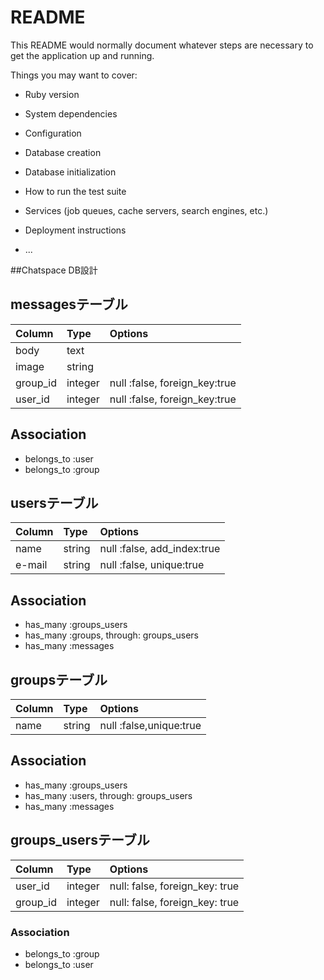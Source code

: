 # README

This README would normally document whatever steps are necessary to get the
application up and running.

Things you may want to cover:

* Ruby version

* System dependencies

* Configuration

* Database creation

* Database initialization

* How to run the test suite

* Services (job queues, cache servers, search engines, etc.)

* Deployment instructions

* ...

##Chatspace DB設計

## messagesテーブル
|Column|Type|Options|
|:------|:----|:-------|
|body|text||
|image|string||
|group_id|integer|null :false, foreign_key:true|
|user_id|integer|null :false, foreign_key:true|
 ## Association
 - belongs_to :user
 - belongs_to :group

 ## usersテーブル
|Column|Type|Options|
|:------|:----|:-------|
|name|string|null :false, add_index:true|
|e-mail|string|null :false, unique:true|
 ## Association
 - has_many :groups_users
 - has_many :groups, through: groups_users
 - has_many :messages

 ## groupsテーブル
|Column|Type|Options|
|:------|:----|:-------|
|name|string|null :false,unique:true|
 ## Association
 - has_many :groups_users
 - has_many :users, through: groups_users
 - has_many :messages


 ## groups_usersテーブル
|Column|Type|Options|
|:------|:----|:-------|
|user_id|integer|null: false, foreign_key: true|
|group_id|integer|null: false, foreign_key: true|
### Association
- belongs_to :group
- belongs_to :user